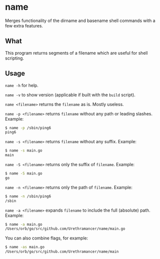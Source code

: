 # name
Merges functionality of the dirname and basename shell commands with a few extra features.

## What
This program returns segments of a filename which are useful for shell scripting.

## Usage
`name -h` for help.

`name -v` to show version (applicable if built with the `build` script).

`name <filename>` returns the `filename` as is. Mostly useless.

`name -p <filename>` returns `filename` without any path or leading slashes. Example:
```sh
$ name -p /sbin/ping6
ping6
```

`name -s <filename>` returns `filename` without any suffix. Example:
```sh
$ name -s main.go
main
```

`name -S <filename>` returns only the suffix of `filename`. Example:
```sh
$ name -S main.go
go
```

`name -n <filename>` returns only the path of `filename`. Example:
```sh
$ name -n /sbin/ping6
/sbin
```

`name -a <filename>` expands `filename` to include the full (absolute) path. Example:
```sh
$ name -a main.go
/Users/orb/go/src/github.com/Urethramancer/name/main.go
```

You can also combine flags, for example:
```sh
$ name -as main.go
/Users/orb/go/src/github.com/Urethramancer/name/main
```


